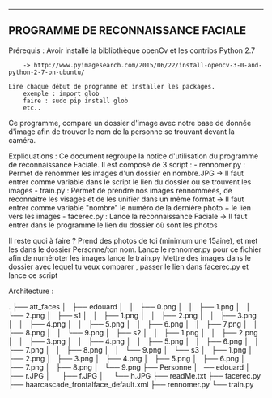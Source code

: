 -----------------------------------
PROGRAMME DE RECONNAISSANCE FACIALE
-----------------------------------

Prérequis : 
	Avoir installé la bibliothèque openCv et les contribs
	Python 2.7

		-> http://www.pyimagesearch.com/2015/06/22/install-opencv-3-0-and-python-2-7-on-ubuntu/

	Lire chaque début de programme et installer les packages. 
		exemple : import glob 
		faire : sudo pip install glob 
		etc..


Ce programme, compare un dossier d'image avec notre base de donnée d'image afin de trouver le nom
de la personne se trouvant devant la caméra. 


Expliquations : 
Ce document regroupe la notice d'utilisation du programme de reconnaissance Faciale. 
Il est composé de 3 script : 
	- rennomer.py : Permet de renommer les images d'un dossier en nombre.JPG 
		-> Il faut entrer comme variable dans le script le lien du dossier ou se trouvent les images
	- train.py : Permet de prendre nos images rennommées, de reconnaitre les visages et de les unifier dans un même format
		-> Il faut entrer comme variable "nombre" le numéro de la dernière photo + le lien vers les images
	- facerec.py : Lance la reconnaissance Faciale
		-> Il faut entrer dans le programme le lien du dossier où sont les photos


Il reste quoi à faire ? 
	Prend des photos de toi (minimum une 15aine), et met les dans le dossier Personne/ton nom. 
	Lance le rennomer.py pour ce fichier afin de numéroter les images 
	lance le train.py
	Mettre des images dans le dossier avec lequel tu veux comparer , passer le lien dans facerec.py et lance ce script


Architecture : 

.
├── att_faces
│   ├── edouard
│   │   ├── 0.png
│   │   ├── 1.png
│   │   └── 2.png
│   ├── s1
│   │   ├── 1.png
│   │   ├── 2.png
│   │   ├── 3.png
│   │   ├── 4.png
│   │   ├── 5.png
│   │   ├── 6.png
│   │   ├── 7.png
│   │   ├── 8.png
│   │   └── 9.png
│   ├── s2
│   │   ├── 1.png
│   │   ├── 2.png
│   │   ├── 3.png
│   │   ├── 4.png
│   │   ├── 5.png
│   │   ├── 6.png
│   │   ├── 7.png
│   │   ├── 8.png
│   │   └── 9.png
│   └── s3
│       ├── 1.png
│       ├── 2.png
│       ├── 3.png
│       ├── 4.png
│       ├── 5.png
│       ├── 6.png
│       ├── 7.png
│       ├── 8.png
│       └── 9.png
├── Personne
│    ── edouard
│       ├── r.JPG
│       ├── f.JPG
│       └── h.JPG
├── readMe.txt
├── facerec.py
├── haarcascade_frontalface_default.xml
├── rennomer.py
└── train.py
